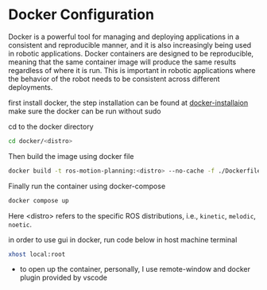 # Docker Configuration

Docker is a powerful tool for managing and deploying applications in a consistent and reproducible manner, and it is also increasingly being used in robotic applications. Docker containers are designed to be reproducible, meaning that the same container image will produce the same results regardless of where it is run. This is important in robotic applications where the behavior of the robot needs to be consistent across different deployments.

first install docker, the step installation can be found at [docker-installaion](https://docs.docker.com/engine/install/ubuntu/)
make sure the docker can be run without sudo

cd to the docker directory
```sh
cd docker/<distro>
```
Then build the image using docker file
```sh
docker build -t ros-motion-planning:<distro> --no-cache -f ./Dockerfile1 ../../
```
Finally run the container using docker-compose
```sh
docker compose up
```
Here \<distro> refers to the specific ROS distributions, i.e., `kinetic`, `melodic`, `noetic`.

in order to use gui in docker, run code below in host machine terminal
```sh
xhost local:root
```
- to open up the container, personally, I use remote-window and docker plugin provided by vscode

